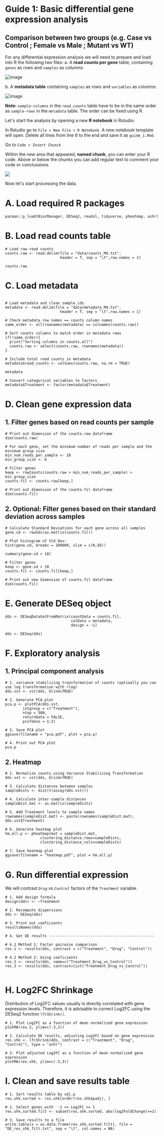 # Guide 1: Basic differential gene expression analysis
## Comparison between two groups (e.g. Case vs Control ; Female vs Male ; Mutant vs WT)

For any differential expression analysis we will need to prepare and load into R the following two files:
a. A **read counts per gene** table, containing `genes` as rows and `samples` as columns:

![image](https://github.com/user-attachments/assets/94d0390b-a2cc-4ecc-8b3d-cd47a6f276d3)

b. A **metadata table** containing `samples` as rows and `variables` as columns:

![image](https://github.com/user-attachments/assets/887a2415-fcdb-43ae-a902-d68c6fb66b1d)

**Note:** `sample-columns` in the `read_counts` table have to be in the same order as `sample-rows` in the `metadata` table. The order can be fixed using R.

Let's start the analysis by opening a new **R notebook** in Rstudio:

In Rstudio go to `File > New File > R Notebook`. A new notebook template will open. Delete all lines from line 6 to the end and save it as `guide_1.Rmd`.

Go to `Code > Insert Chunck`

Within the new area that appeared, **named chunk**, you can enter your R code. Above or below the chunks you can add regular text to comment your code or conclussions.

![](https://github.com/TriLab-bioinf/WORKSHOP2024_3/blob/main/Figures/chuhk.png)

Now let's start processing the data.

# A. Load required R packages

```{r}
pacman::p_load(BiocManager, DESeq2, readxl, tidyverse, pheatmap, ashr)
```

# B. Load read counts table

```{r}
# Load raw read counts
counts.raw <- read.delim(file = "data/counts_M4.txt", 
                         header = T, sep = "\t",row.names = 1)

counts.raw
```

# C. Load metadata

```{r}

# Load metadata and clean sample_ids
metadata <- read.delim(file = "data/metadata_M4.txt", 
                         header = T, sep = "\t",row.names = 1)

# Check metadata row names == counts column names
same_order <- all(rownames(metadata) == colnames(counts.raw))

# Sort counts columns to match order in metadata rows
if(!same_order){
  print("Sorting columns in counts.all")
  counts.raw <- select(counts.raw, rownames(metadata))
}

# Include total read counts in metadata
metadata$read_counts <- colSums(counts.raw, na.rm = TRUE)

metadata

# Convert categorical variables to factors
metadata$Treatment <- factor(metadata$Treatment)
```

# D. Clean gene expression data

## 1. Filter genes based on read counts per sample

```{r}
# Print out dimension of the counts.raw dataframe 
dim(counts.raw)

# For each gene, set the minimum number of reads per sample and the minimum group size
min_num_reads_per_sample <- 10
min_group_size <- 6

# Filter genes
keep <- rowCounts(counts.raw > min_num_reads_per_sample) > min_group_size
counts.fil <- counts.raw[keep,]

# Print out dimension of the counts.fil dataframe
dim(counts.fil)
```

## 2. Optional: Filter genes based on their standard deviation across samples

```{r}
# Calculate Standard Deviations for each gene across all samples
gene.sd <- rowSds(as.matrix(counts.fil))

# Plot histogram of Std Dev:
hist(gene.sd, breaks = 100000, xlim = c(0,50))

summary(gene.sd > 10)

# Filter genes
keep <- gene.sd > 10
counts.fil <- counts.fil[keep,]

# Print out new dimension of counts.fil dataframe
dim(counts.fil)

```

# E. Generate DESeq object

```{r message=FALSE, warning=FALSE}
dds <- DESeqDataSetFromMatrix(countData = counts.fil,
                              colData = metadata,
                              design = ~1) 

dds <- DESeq(dds)
```

# F. Exploratory analysis

## 1. Principal component analysis

```{r}
# 1. variance stabilizing transformation of counts (optinally you can use log transformation with rlog)
dds.vst <- vst(dds, blind=TRUE)

# 2. Generate PCA plot
pca.p <- plotPCA(dds.vst, 
        intgroup = c("Treatment"),
        ntop = 500,
        returnData = FALSE,
        pcsToUse = 1:2) 

# 3. Save PCA plot
ggsave(filename = "pca.pdf", plot = pca.p)

# 4. Print out PCA plot
pca.p

```

## 2. Heatmap

```{r}
# 1. Normalize counts using Variance Stabilizing Transformation
dds.vst <- vst(dds, blind=TRUE)

# 3. Calculate distances between samples
sampleDists <- dist(t(assay(dds.vst)))

# 4. Calculate inter-sample distances
sampleDist.mat <- as.matrix(sampleDists)

# 5. Add Treatment levels to sample names
rownames(sampleDist.mat) <- paste(rownames(sampleDist.mat), dds.vst$Treatment)

# 6. Generate heatmap plot
hm.all.p <- pheatmap(mat = sampleDist.mat,
                clustering_distance_rows=sampleDists,
                clustering_distance_cols=sampleDists)

# 7. Save heatmap plot
ggsave(filename = "heatmap.pdf", plot = hm.all.p)
```

# G. Run differential expression

We will contrast *`Drug`* vs *`Control`* factors of the *`Treatment`* variable.

```{r message=FALSE, warning=FALSE}
# 1. Add design formula
design(dds) <- ~Treatment

# 2. Recompute dispersions
dds <- DESeq(dds)

# 3. Print out coeficients
resultsNames(dds)

# 4. Get DE results ------------------------------------------------

# 4.1 Method 1: Factor pairwise comparison 
res.1 <- results(dds, contrast = c("Treatment", "Drug", "Control"))

# 4.2 Method 2: Using coeficients
res.2 <- results(dds, name=c("Treatment_Drug_vs_Control"))
res.3 <- results(dds, contrast=list("Treatment_Drug_vs_Control"))


```

# H. Log2FC Shrinkage

Distribution of Log2FC values usually is directly correlated with gene expression levels. Therefore, it is advisable to correct Log2FC using the DESeq2 function `lfcShrink()`.

```{r message=FALSE, warning=FALSE}
# 1. Plot Log2FC as a function of mean normalized gene expression
plotMA(res.2, ylim=c(-3,3))

# 2. Calculate DE results, adjusting Log2FC based on gene expression
res.shk <- lfcShrink(dds, contrast = c("Treatment", "Drug", "Control"), type = "ashr")

# 3. Plot adjusted Log2FC as a function of mean normalized gene expression
plotMA(res.shk, ylim=c(-3,3))
```

# I. Clean and save results table

```{r}
# 1. Sort results table by sdj.p
res.shk.sorted <- res.shk[order(res.shk$padj), ]

# 2. Select genes with  -1 <= Log2FC >= 1
res.shk.sorted.filt <- subset(res.shk.sorted, abs(log2FoldChange)>=1)

# 3. Save results to a file
write.table(x = as.data.frame(res.shk.sorted.filt), file = "DE_res_shk_filt.txt", sep = "\t", col.names = NA)
```
